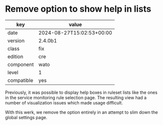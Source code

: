 [//]: # (werk v2)
# Remove option to show help in lists

key        | value
---------- | ---
date       | 2024-08-27T15:02:53+00:00
version    | 2.4.0b1
class      | fix
edition    | cre
component  | wato
level      | 1
compatible | yes

Previously, it was possible to display help boxes in ruleset lists like
the ones in the service monitoring rule selection page. The resulting
view had a number of visualization issues which made usage difficult.

With this werk, we remove the option entirely in an attempt to slim
down the global settings page.
